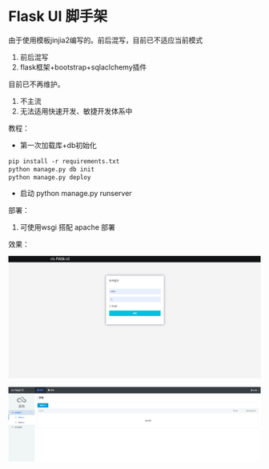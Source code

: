 # Flask UI 脚手架

由于使用模板jinjia2编写的。前后混写，目前已不适应当前模式

1. 前后混写
1. flask框架+bootstrap+sqlaclchemy插件

目前已不再维护。

1. 不主流
1. 无法适用快速开发、敏捷开发体系中

教程：

- 第一次加载库+db初始化
```
pip install -r requirements.txt
python manage.py db init
python manage.py deploy
```

- 启动
python manage.py runserver


部署：
1. 可使用wsgi 搭配 apache 部署

效果：



![image-20230109144027992](./images/image-20230109144027992.png)



![image-20230109144202866](./images/image-20230109144202866.png)

